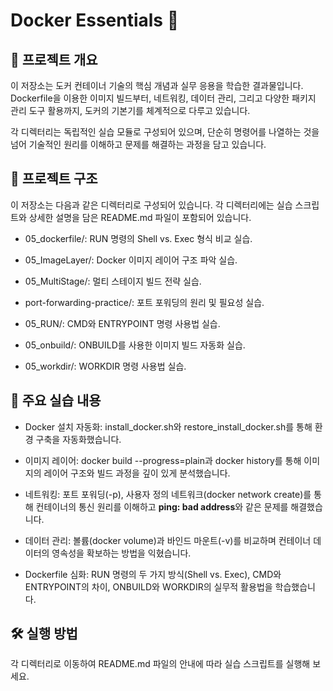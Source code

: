 # Docker Essentials 📝
## 📖 프로젝트 개요
이 저장소는 도커 컨테이너 기술의 핵심 개념과 실무 응용을 학습한 결과물입니다. Dockerfile을 이용한 이미지 빌드부터, 네트워킹, 데이터 관리, 그리고 다양한 패키지 관리 도구 활용까지, 도커의 기본기를 체계적으로 다루고 있습니다.

각 디렉터리는 독립적인 실습 모듈로 구성되어 있으며, 단순히 명령어를 나열하는 것을 넘어 기술적인 원리를 이해하고 문제를 해결하는 과정을 담고 있습니다.

## 📂 프로젝트 구조
이 저장소는 다음과 같은 디렉터리로 구성되어 있습니다. 각 디렉터리에는 실습 스크립트와 상세한 설명을 담은 README.md 파일이 포함되어 있습니다.

+ 05_dockerfile/: RUN 명령의 Shell vs. Exec 형식 비교 실습.

+ 05_ImageLayer/: Docker 이미지 레이어 구조 파악 실습.

+ 05_MultiStage/: 멀티 스테이지 빌드 전략 실습.

+ port-forwarding-practice/: 포트 포워딩의 원리 및 필요성 실습.

+ 05_RUN/: CMD와 ENTRYPOINT 명령 사용법 실습.

+ 05_onbuild/: ONBUILD를 사용한 이미지 빌드 자동화 실습.

+ 05_workdir/: WORKDIR 명령 사용법 실습.

## 🚀 주요 실습 내용
+ Docker 설치 자동화: install_docker.sh와 restore_install_docker.sh를 통해 환경 구축을 자동화했습니다.

+ 이미지 레이어: docker build --progress=plain과 docker history를 통해 이미지의 레이어 구조와 빌드 과정을 깊이 있게 분석했습니다.

+ 네트워킹: 포트 포워딩(-p), 사용자 정의 네트워크(docker network create)를 통해 컨테이너의 통신 원리를 이해하고 **ping: bad address**와 같은 문제를 해결했습니다.

+ 데이터 관리: 볼륨(docker volume)과 바인드 마운트(-v)를 비교하며 컨테이너 데이터의 영속성을 확보하는 방법을 익혔습니다.

+ Dockerfile 심화: RUN 명령의 두 가지 방식(Shell vs. Exec), CMD와 ENTRYPOINT의 차이, ONBUILD와 WORKDIR의 실무적 활용법을 학습했습니다.

## 🛠️ 실행 방법
각 디렉터리로 이동하여 README.md 파일의 안내에 따라 실습 스크립트를 실행해 보세요.
